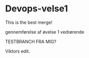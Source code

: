 # Devops-velse1

This is the best merge!

gennemførelse af øvelse 1 vedrørende


TESTBRANCH FRA MIG?

Viktors edit.


